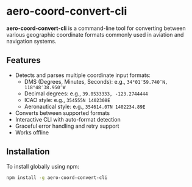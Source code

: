 # aero-coord-convert-cli

**aero-coord-convert-cli** is a command-line tool for converting between various geographic coordinate formats commonly used in aviation and navigation systems.

## Features

- Detects and parses multiple coordinate input formats:
  - DMS (Degrees, Minutes, Seconds): e.g., `34°01′59.740″N, 118°48′38.950″W`
  - Decimal degrees: e.g., `39.0533333, -123.2744444`
  - ICAO style: e.g., `354555N 1402308E`
  - Aeronautical style: e.g., `354614.07N 1402234.89E`
- Converts between supported formats
- Interactive CLI with auto-format detection
- Graceful error handling and retry support
- Works offline

## Installation

To install globally using npm:

```bash
npm install -g aero-coord-convert-cli

